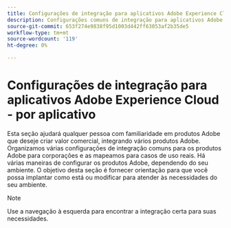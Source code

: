 ```yaml
---
title: Configurações de integração para aplicativos Adobe Experience Cloud - por produto
description: Configurações comuns de integração para aplicativos Adobe Experience Cloud organizadas por produto.
source-git-commit: 653f274e9838f95d1003d442ff63053af2b35de5
workflow-type: tm+mt
source-wordcount: '119'
ht-degree: 0%

---
```



# Configurações de integração para aplicativos Adobe Experience Cloud - por aplicativo

Esta seção ajudará qualquer pessoa com familiaridade em produtos Adobe que deseje criar valor comercial, integrando vários produtos Adobe.  Organizamos várias configurações de integração comuns para os produtos Adobe para corporações e as mapeamos para casos de uso reais.  Há várias maneiras de configurar os produtos Adobe, dependendo do seu ambiente.  O objetivo desta seção é fornecer orientação para que você possa implantar como está ou modificar para atender às necessidades do seu ambiente.

>[!NOTE]
>
>Use a navegação à esquerda para encontrar a integração certa para suas necessidades.
